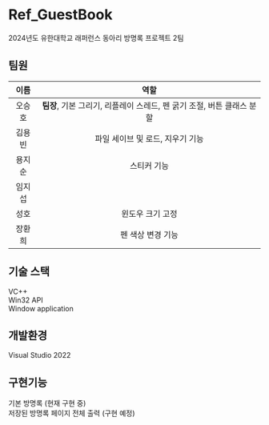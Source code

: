 # Ref_GuestBook
2024년도 유한대학교 래퍼런스 동아리 방명록 프로젝트 2팀

## 팀원
| 이름 | 역할 |
| :---: | :---: |
| 오승호 | <b>팀장</b>, 기본 그리기, 리플레이 스레드, 펜 굵기 조절, 버튼 클래스 분할 |
| 김용빈 | 파일 세이브 및 로드, 지우기 기능 |
| 용지순 | 스티커 기능 |
| 임지섭 |  |
| 성호   | 윈도우 크기 고정 |
| 장환희 | 펜 색상 변경 기능 |

## 기술 스택
VC++<br>
Win32 API<br>
Window application<br>

## 개발환경
Visual Studio 2022

## 구현기능
기본 방명록 (현재 구현 중)<br>
저장된 방명록 페이지 전체 출력 (구현 예정)<br>
